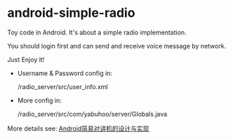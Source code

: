 android-simple-radio
====================

Toy code in Android. It's about a simple radio implementation.

You should login first and can send and receive voice message by network.

Just Enjoy it!

- Username & Password config in:

	/radio_server/src/user_info.xml

- More config in:

	/radio_server/src/com/yabuhoo/server/Globals.java

More details see: [Android简易对讲机的设计与实现](http://yabuhoo.com/%E7%A8%8B%E5%BA%8F%E5%BC%80%E5%8F%91/2014-01/simple-speaker.html)




